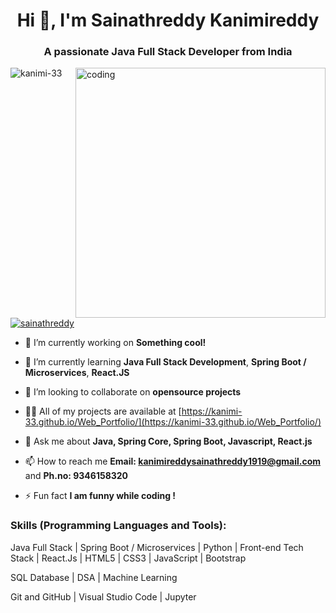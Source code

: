
<h1 align="center">Hi 👋, I'm Sainathreddy Kanimireddy</h1>
<h3 align="center">A passionate Java Full Stack Developer from India</h3>
<img align="right" alt="coding" width="400" src="https://cdn.dribbble.com/users/1162077/screenshots/3848914/media/7ed7d5ca074b48b328150e5a231e8d1f.gif">


<p align="left"> <img src="https://komarev.com/ghpvc/?username=kanimi-33&label=Profile%20views&color=0e75b6&style=flat" alt="kanimi-33" /> </p>

<p align="left"> <a href="https://twitter.com/sainathreddy" target="blank"><img src="https://img.shields.io/twitter/follow/sainathreddy?logo=twitter&style=for-the-badge" alt="sainathreddy" /></a> </p>

- 🔭 I’m currently working on **Something cool!**

- 🌱 I’m currently learning  **Java Full Stack Development**, **Spring Boot / Microservices**, **React.JS**

- 👯 I’m looking to collaborate on **opensource projects**

- 👨‍💻 All of my projects are available at [https://kanimi-33.github.io/Web_Portfolio/](https://kanimi-33.github.io/Web_Portfolio/)

- 💬 Ask me about **Java, Spring Core, Spring Boot, Javascript, React.js**

- 📫 How to reach me **Email: kanimireddysainathreddy1919@gmail.com** and **Ph.no: 9346158320**

- ⚡ Fun fact **I am funny while coding !**


<h3 align="left">Skills (Programming Languages and Tools):</h3>
<p>Java Full Stack | Spring Boot / Microservices | Python | Front-end Tech Stack | React.Js | HTML5 | CSS3 | JavaScript | Bootstrap</p>
<p>SQL Database | DSA | Machine Learning</p>
<p>Git and GitHub | Visual Studio Code | Jupyter </p>

